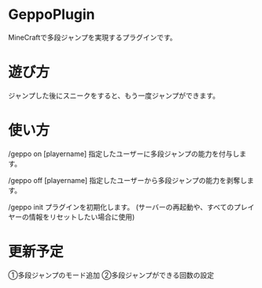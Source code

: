 # GeppoPlugin
MineCraftで多段ジャンプを実現するプラグインです。

# 遊び方
ジャンプした後にスニークをすると、もう一度ジャンプができます。

# 使い方
/geppo on [playername]
指定したユーザーに多段ジャンプの能力を付与します。

/geppo off [playername]
指定したユーザーから多段ジャンプの能力を剥奪します。

/geppo init
プラグインを初期化します。
(サーバーの再起動や、すべてのプレイヤーの情報をリセットしたい場合に使用)

# 更新予定
①多段ジャンプのモード追加
②多段ジャンプができる回数の設定
